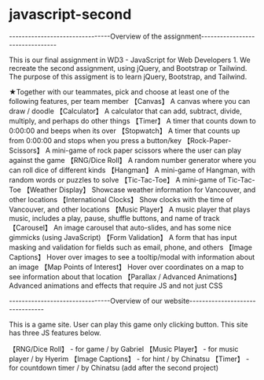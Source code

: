 # javascript-second

--------------------------------Overview of the assignment--------------------------------

This is our final assignment in WD3 - JavaScript for Web Developers 1.
We recreate the second assignment, using jQuery, and Bootstrap or Tailwind. 
The purpose of this assigment is to learn jQuery, Bootstrap, and Tailwind.

★Together with our teammates, pick and choose at least one of the following features, per team member
 【Canvas】 A canvas where you can draw / doodle
 【Calculator】 A calculator that can add, subtract, divide, multiply, and perhaps do other things
 【Timer】 A timer that counts down to 0:00:00 and beeps when its over
 【Stopwatch】 A timer that counts up from 0:00:00 and stops when you press a button/key
 【Rock-Paper-Scissors】 A mini-game of rock paper scissors where the user can play against the game
 【RNG/Dice Roll】 A random number generator where you can roll dice of different kinds
 【Hangman】 A mini-game of Hangman, with random words or puzzles to solve
 【Tic-Tac-Toe】 A mini-game of Tic-Tac-Toe
 【Weather Display】 Showcase weather information for Vancouver, and other locations
 【International Clocks】 Show clocks with the time of Vancouver, and other locations
 【Music Player】 A music player that plays music, includes a play, pause, shuffle buttons, and name of track
 【Carousel】 An image carousel that auto-slides, and has some nice gimmicks (using JavaScript)
 【Form Validation】 A form that has input masking and validation for fields such as email, phone, and others
 【Image Captions】 Hover over images to see a tooltip/modal with information about an image
 【Map Points of Interest】 Hover over coordinates on a map to see information about that location
 【Parallax / Advanced Animations】 Advanced animations and effects that require JS and not just CSS

--------------------------------Overview of our website--------------------------------

This is a game site. User can play this game only clicking button.
This site has three JS features below.

【RNG/Dice Roll】 - for game / by Gabriel
【Music Player】 - for music player / by Hyerim
【Image Captions】 - for hint / by Chinatsu
【Timer】 - for countdown timer / by Chinatsu (add after the second project)